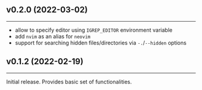 
## v0.2.0 (2022-03-02)
***
- allow to specify editor using `IGREP_EDITOR` environment variable
- add `nvim` as an alias for `neovim`
- support for searching hidden files/directories via `-.`/`--hidden` options

## v0.1.2 (2022-02-19)
***
Initial release. Provides basic set of functionalities.
